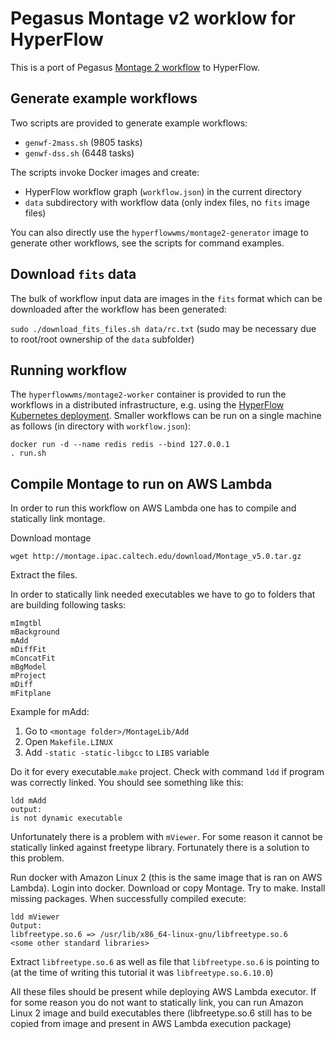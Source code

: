 # Pegasus Montage v2 worklow for HyperFlow

This is a port of Pegasus [Montage 2 workflow](https://github.com/pegasus-isi/montage-workflow-v2) to HyperFlow.

## Generate example workflows

Two scripts are provided to generate example workflows:
- `genwf-2mass.sh` (9805 tasks)
- `genwf-dss.sh` (6448 tasks)

The scripts invoke Docker images and create:
- HyperFlow workflow graph (`workflow.json`) in the current directory
- `data` subdirectory with workflow data (only index files, no `fits` image files) 

You can also directly use the `hyperflowwms/montage2-generator` image to generate other workflows, see the scripts for command examples.

## Download `fits` data

The bulk of workflow input data are images in the `fits` format which can be downloaded after the workflow has been generated:<br>

```sudo ./download_fits_files.sh data/rc.txt``` (sudo may be necessary due to root/root ownership of the `data` subfolder)

## Running workflow
The `hyperflowwms/montage2-worker` container is provided to run the workflows in a distributed infrastructure, e.g. using the [HyperFlow Kubernetes deployment](https://github.com/hyperflow-wms/hyperflow-k8s-deployment). Smaller workflows can be run on a single machine as follows (in directory with `workflow.json`):

```
docker run -d --name redis redis --bind 127.0.0.1
. run.sh
```

## Compile Montage to run on AWS Lambda

In order to run this workflow on AWS Lambda one has to compile and statically link montage.

Download montage
```
wget http://montage.ipac.caltech.edu/download/Montage_v5.0.tar.gz
```

Extract the files.

In order to statically link needed executables we have to go to folders that are building following tasks:
```
mImgtbl
mBackground
mAdd
mDiffFit
mConcatFit
mBgModel
mProject
mDiff
mFitplane
```
Example for mAdd:

1. Go to `<montage folder>/MontageLib/Add`
2. Open `Makefile.LINUX`
3. Add `-static -static-libgcc` to `LIBS` variable

Do it for every executable.`make` project. Check with command `ldd` if program was correctly linked. You should see something like this:
```
ldd mAdd
output:
is not dynamic executable
```

Unfortunately there is a problem with `mViewer`. For some reason it cannot be statically linked against freetype library. Fortunately there is a solution to this problem.

Run docker with Amazon Linux 2 (this is the same image that is ran on AWS Lambda). Login into docker. Download or copy Montage. Try to make. Install missing packages. When successfully compiled execute:
```
ldd mViewer
Output:
libfreetype.so.6 => /usr/lib/x86_64-linux-gnu/libfreetype.so.6
<some other standard libraries>
```

Extract `libfreetype.so.6` as well as file that `libfreetype.so.6` is pointing to (at the time of writing this tutorial it was `libfreetype.so.6.10.0`)

All these files should be present while deploying AWS Lambda executor. If for some reason you do not want to statically link, you can run Amazon Linux 2 image and build executables there (libfreetype.so.6 still has to be copied from image and present in AWS Lambda execution package)